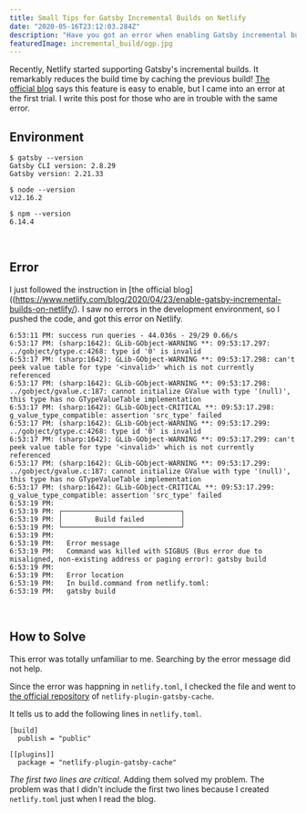 ```yaml
---
title: Small Tips for Gatsby Incremental Builds on Netlify
date: "2020-05-16T23:12:03.284Z"
description: "Have you got an error when enabling Gatsby incremental builds on Netlify? This post might help it."
featuredImage: incremental_build/ogp.jpg
---
```


Recently, Netlify started supporting Gatsby's incremental builds. It remarkably reduces the build time by caching the previous build! [The official blog]((https://www.netlify.com/blog/2020/04/23/enable-gatsby-incremental-builds-on-netlify/)) says this feature is easy to enable, but I came into an error at the first trial. I write this post for those who are in trouble with the same error.

## Environment

```shell
$ gatsby --version
Gatsby CLI version: 2.8.29
Gatsby version: 2.21.33

$ node --version
v12.16.2

$ npm --version
6.14.4
```
<br/>

## Error
I just followed the instruction in [the official blog]((https://www.netlify.com/blog/2020/04/23/enable-gatsby-incremental-builds-on-netlify/). I saw no errors in the development environment, so I pushed the code, and got this error on Netlify.

```shell
6:53:11 PM: success run queries - 44.036s - 29/29 0.66/s
6:53:17 PM: (sharp:1642): GLib-GObject-WARNING **: 09:53:17.297: ../gobject/gtype.c:4268: type id '0' is invalid
6:53:17 PM: (sharp:1642): GLib-GObject-WARNING **: 09:53:17.298: can't peek value table for type '<invalid>' which is not currently referenced
6:53:17 PM: (sharp:1642): GLib-GObject-WARNING **: 09:53:17.298: ../gobject/gvalue.c:187: cannot initialize GValue with type '(null)', this type has no GTypeValueTable implementation
6:53:17 PM: (sharp:1642): GLib-GObject-CRITICAL **: 09:53:17.298: g_value_type_compatible: assertion 'src_type' failed
6:53:17 PM: (sharp:1642): GLib-GObject-WARNING **: 09:53:17.299: ../gobject/gtype.c:4268: type id '0' is invalid
6:53:17 PM: (sharp:1642): GLib-GObject-WARNING **: 09:53:17.299: can't peek value table for type '<invalid>' which is not currently referenced
6:53:17 PM: (sharp:1642): GLib-GObject-WARNING **: 09:53:17.299: ../gobject/gvalue.c:187: cannot initialize GValue with type '(null)', this type has no GTypeValueTable implementation
6:53:17 PM: (sharp:1642): GLib-GObject-CRITICAL **: 09:53:17.299: g_value_type_compatible: assertion 'src_type' failed
6:53:19 PM: ​
6:53:19 PM: ┌─────────────────────────────┐
6:53:19 PM: │        Build failed         │
6:53:19 PM: └─────────────────────────────┘
6:53:19 PM: ​
6:53:19 PM:   Error message
6:53:19 PM:   Command was killed with SIGBUS (Bus error due to misaligned, non-existing address or paging error): gatsby build
6:53:19 PM: ​
6:53:19 PM:   Error location
6:53:19 PM:   In build.command from netlify.toml:
6:53:19 PM:   gatsby build
```

<br/>

## How to Solve
This error was totally unfamiliar to me. Searching by the error message did not help.  

Since the error was happning in `netlify.toml`, I checked the file and went to [the official repository](https://github.com/jlengstorf/netlify-plugin-gatsby-cache) of `netlify-plugin-gatsby-cache`.

It tells us to add the following lines in `netlify.toml`.

```
[build]
  publish = "public"

[[plugins]]
  package = "netlify-plugin-gatsby-cache"
```

*The first two lines are critical*. Adding them solved my problem. The problem was that I didn't include the first two lines because I created `netlify.toml` just when I read the blog.
